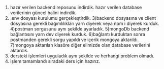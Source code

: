 1) hazır verilen backend reposunu indirdik. hazır verilen database verilerinin güncel halini indirdik.
2) .env dosyası kurulumu gerçekleştirdik.
3)backend dosyasına ve client dosyasına gerekli bağımlılıkları yarn diyerek veya npm i diyerek kurduk.
4)postman sorgusunu aynı şekilde ayarladık.
5)mongoDb backend bağlantısını yarn dev diyerek kurduk.
6)bağlantı kurduktan sonra postmanden gerekli sorgu yapıldı ve içerik mongoya aktarıldı.
7)mongoya aktarılan klasöre diğer elimizde olan database verilerini aktardık. 
8) dersteki işlemleri uyguladık aynı şekilde ve herhangi problem olmadı.
9) işlem tamamlandı sıradaki ders için hazırız.
